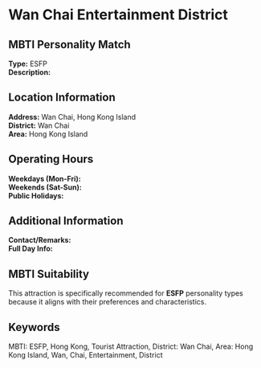 # Wan Chai Entertainment District

## MBTI Personality Match
**Type:** ESFP  
**Description:** 

## Location Information
**Address:** Wan Chai, Hong Kong Island  
**District:** Wan Chai  
**Area:** Hong Kong Island

## Operating Hours
**Weekdays (Mon-Fri):**   
**Weekends (Sat-Sun):**   
**Public Holidays:** 

## Additional Information
**Contact/Remarks:**   
**Full Day Info:** 

## MBTI Suitability
This attraction is specifically recommended for **ESFP** personality types because it aligns with their preferences and characteristics.

## Keywords
MBTI: ESFP, Hong Kong, Tourist Attraction, District: Wan Chai, Area: Hong Kong Island, Wan, Chai, Entertainment, District

